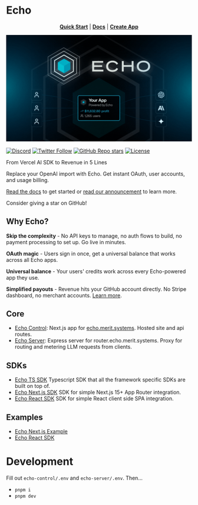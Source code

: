 # Echo
<div align="center">
  <a href="https://echo.merit.systems/docs/getting-started/react"><strong>Quick Start</strong></a> | <a href="https://echo.merit.systems/docs"><strong>Docs</strong></a> | <a href="https://echo.merit.systems/new"><strong>Create App</strong></a>
</div>

![Echo Header](./imgs/header_gif.gif)


<a href="https://discord.gg/JuKt7tPnNc"><img alt="Discord" src="https://img.shields.io/discord/1382120201713352836?color=7289da&logo=discord&logoColor=white"></a> [![Twitter Follow](https://img.shields.io/twitter/follow/merit_systems?style=social)](https://x.com/merit_systems) [![GitHub Repo stars](https://img.shields.io/github/stars/Merit-Systems/echo?style=social)](https://github.com/Merit-Systems/echo) [![License](https://img.shields.io/badge/License-Apache%202.0-blue.svg)](https://opensource.org/licenses/Apache-2.0)

From Vercel AI SDK to Revenue in 5 Lines

Replace your OpenAI import with Echo. Get instant OAuth, user accounts, and usage billing.

[Read the docs](https://echo.merit.systems/docs) to get started or [read our announcement](https://www.merit.systems/blog/echo) to learn more.

Consider giving a star on GitHub!

## Why Echo?

**Skip the complexity** - No API keys to manage, no auth flows to build, no payment processing to set up. Go live in minutes.

**OAuth magic** - Users sign in once, get a universal balance that works across all Echo apps.

**Universal balance** - Your users' credits work across every Echo-powered app they use.

**Simplified payouts** - Revenue hits your GitHub account directly. No Stripe dashboard, no merchant accounts. [Learn more](https://www.merit.systems/docs).

## Core

- [Echo Control](./echo-control): Next.js app for [echo.merit.systems](https://echo.merit.systems). Hosted site and api routes.
- [Echo Server](./echo-server): Express server for router.echo.merit.systems. Proxy for routing and metering LLM requests from clients.

## SDKs

- [Echo TS SDK](./echo-typescript-sdk) Typescript SDK that all the framework specific SDKs are built on top of.
- [Echo Next.js SDK](./echo-next-sdk) SDK for simple Next.js 15+ App Router integration.
- [Echo React SDK](./echo-react-sdk) SDK for simple React client side SPA integration.


## Examples

- [Echo Next.js Example](./examples/next-sdk-example)
- [Echo React SDK](./examples/vite)

# Development
Fill out `echo-control/.env` and `echo-server/.env`. Then...
- `pnpm i`
- `pnpm dev`